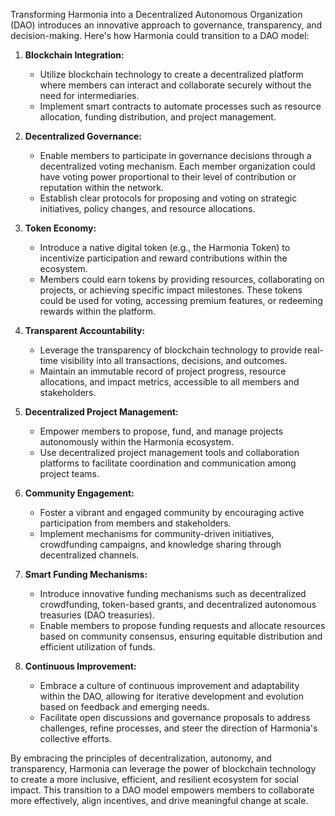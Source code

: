 Transforming Harmonia into a Decentralized Autonomous Organization (DAO) introduces an innovative approach to governance, transparency, and decision-making. Here's how Harmonia could transition to a DAO model:

1. **Blockchain Integration:**
    
    - Utilize blockchain technology to create a decentralized platform where members can interact and collaborate securely without the need for intermediaries.
    - Implement smart contracts to automate processes such as resource allocation, funding distribution, and project management.
2. **Decentralized Governance:**
    
    - Enable members to participate in governance decisions through a decentralized voting mechanism. Each member organization could have voting power proportional to their level of contribution or reputation within the network.
    - Establish clear protocols for proposing and voting on strategic initiatives, policy changes, and resource allocations.
3. **Token Economy:**
    
    - Introduce a native digital token (e.g., the Harmonia Token) to incentivize participation and reward contributions within the ecosystem.
    - Members could earn tokens by providing resources, collaborating on projects, or achieving specific impact milestones. These tokens could be used for voting, accessing premium features, or redeeming rewards within the platform.
4. **Transparent Accountability:**
    
    - Leverage the transparency of blockchain technology to provide real-time visibility into all transactions, decisions, and outcomes.
    - Maintain an immutable record of project progress, resource allocations, and impact metrics, accessible to all members and stakeholders.
5. **Decentralized Project Management:**
    
    - Empower members to propose, fund, and manage projects autonomously within the Harmonia ecosystem.
    - Use decentralized project management tools and collaboration platforms to facilitate coordination and communication among project teams.
6. **Community Engagement:**
    
    - Foster a vibrant and engaged community by encouraging active participation from members and stakeholders.
    - Implement mechanisms for community-driven initiatives, crowdfunding campaigns, and knowledge sharing through decentralized channels.
7. **Smart Funding Mechanisms:**
    
    - Introduce innovative funding mechanisms such as decentralized crowdfunding, token-based grants, and decentralized autonomous treasuries (DAO treasuries).
    - Enable members to propose funding requests and allocate resources based on community consensus, ensuring equitable distribution and efficient utilization of funds.
8. **Continuous Improvement:**
    
    - Embrace a culture of continuous improvement and adaptability within the DAO, allowing for iterative development and evolution based on feedback and emerging needs.
    - Facilitate open discussions and governance proposals to address challenges, refine processes, and steer the direction of Harmonia's collective efforts.

By embracing the principles of decentralization, autonomy, and transparency, Harmonia can leverage the power of blockchain technology to create a more inclusive, efficient, and resilient ecosystem for social impact. This transition to a DAO model empowers members to collaborate more effectively, align incentives, and drive meaningful change at scale.